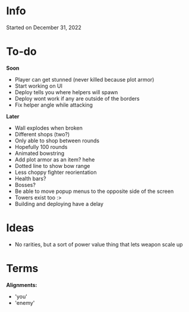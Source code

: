 # Info

Started on December 31, 2022  

# To-do

**Soon**

- Player can get stunned (never killed because plot armor)
- Start working on UI
- Deploy tells you where helpers will spawn
- Deploy wont work if any are outside of the borders
- Fix helper angle while attacking

**Later**

- Wall explodes when broken
- Different shops (two?)
- Only able to shop between rounds
- Hopefully 100 rounds
- Animated bowstring
- Add plot armor as an item? hehe
- Dotted line to show bow range
- Less choppy fighter reorientation
- Health bars?
- Bosses?
- Be able to move popup menus to the opposite side of the screen
- Towers exist too :>
- Building and deploying have a delay

# Ideas

- No rarities, but a sort of power value thing that lets weapon scale up

# Terms

**Alignments:**

- 'you'
- 'enemy'
